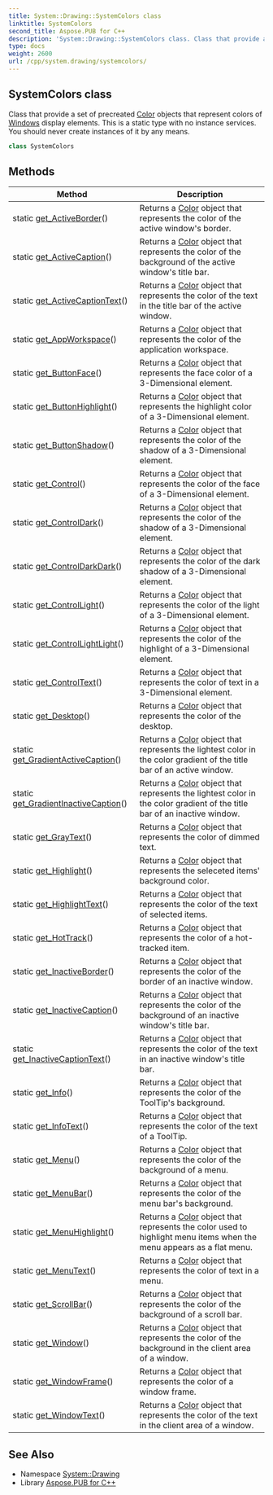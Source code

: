 ```yaml
---
title: System::Drawing::SystemColors class
linktitle: SystemColors
second_title: Aspose.PUB for C++
description: 'System::Drawing::SystemColors class. Class that provide a set of precreated Color objects that represent colors of Windows display elements. This is a static type with no instance services. You should never create instances of it by any means in C++.'
type: docs
weight: 2600
url: /cpp/system.drawing/systemcolors/
---
```

## SystemColors class


Class that provide a set of precreated [Color](../color/) objects that represent colors of [Windows](../../system.windows/) display elements. This is a static type with no instance services. You should never create instances of it by any means.

```cpp
class SystemColors
```

## Methods

| Method | Description |
| --- | --- |
| static [get_ActiveBorder](./get_activeborder/)() | Returns a [Color](../color/) object that represents the color of the active window's border. |
| static [get_ActiveCaption](./get_activecaption/)() | Returns a [Color](../color/) object that represents the color of the background of the active window's title bar. |
| static [get_ActiveCaptionText](./get_activecaptiontext/)() | Returns a [Color](../color/) object that represents the color of the text in the title bar of the active window. |
| static [get_AppWorkspace](./get_appworkspace/)() | Returns a [Color](../color/) object that represents the color of the application workspace. |
| static [get_ButtonFace](./get_buttonface/)() | Returns a [Color](../color/) object that represents the face color of a 3-Dimensional element. |
| static [get_ButtonHighlight](./get_buttonhighlight/)() | Returns a [Color](../color/) object that represents the highlight color of a 3-Dimensional element. |
| static [get_ButtonShadow](./get_buttonshadow/)() | Returns a [Color](../color/) object that represents the color of the shadow of a 3-Dimensional element. |
| static [get_Control](./get_control/)() | Returns a [Color](../color/) object that represents the color of the face of a 3-Dimensional element. |
| static [get_ControlDark](./get_controldark/)() | Returns a [Color](../color/) object that represents the color of the shadow of a 3-Dimensional element. |
| static [get_ControlDarkDark](./get_controldarkdark/)() | Returns a [Color](../color/) object that represents the color of the dark shadow of a 3-Dimensional element. |
| static [get_ControlLight](./get_controllight/)() | Returns a [Color](../color/) object that represents the color of the light of a 3-Dimensional element. |
| static [get_ControlLightLight](./get_controllightlight/)() | Returns a [Color](../color/) object that represents the color of the highlight of a 3-Dimensional element. |
| static [get_ControlText](./get_controltext/)() | Returns a [Color](../color/) object that represents the color of text in a 3-Dimensional element. |
| static [get_Desktop](./get_desktop/)() | Returns a [Color](../color/) object that represents the color of the desktop. |
| static [get_GradientActiveCaption](./get_gradientactivecaption/)() | Returns a [Color](../color/) object that represents the lightest color in the color gradient of the title bar of an active window. |
| static [get_GradientInactiveCaption](./get_gradientinactivecaption/)() | Returns a [Color](../color/) object that represents the lightest color in the color gradient of the title bar of an inactive window. |
| static [get_GrayText](./get_graytext/)() | Returns a [Color](../color/) object that represents the color of dimmed text. |
| static [get_Highlight](./get_highlight/)() | Returns a [Color](../color/) object that represents the seleceted items' background color. |
| static [get_HighlightText](./get_highlighttext/)() | Returns a [Color](../color/) object that represents the color of the text of selected items. |
| static [get_HotTrack](./get_hottrack/)() | Returns a [Color](../color/) object that represents the color of a hot-tracked item. |
| static [get_InactiveBorder](./get_inactiveborder/)() | Returns a [Color](../color/) object that represents the color of the border of an inactive window. |
| static [get_InactiveCaption](./get_inactivecaption/)() | Returns a [Color](../color/) object that represents the color of the background of an inactive window's title bar. |
| static [get_InactiveCaptionText](./get_inactivecaptiontext/)() | Returns a [Color](../color/) object that represents the color of the text in an inactive window's title bar. |
| static [get_Info](./get_info/)() | Returns a [Color](../color/) object that represents the color of the ToolTip's background. |
| static [get_InfoText](./get_infotext/)() | Returns a [Color](../color/) object that represents the color of the text of a ToolTip. |
| static [get_Menu](./get_menu/)() | Returns a [Color](../color/) object that represents the color of the background of a menu. |
| static [get_MenuBar](./get_menubar/)() | Returns a [Color](../color/) object that represents the color of the menu bar's background. |
| static [get_MenuHighlight](./get_menuhighlight/)() | Returns a [Color](../color/) object that represents the color used to highlight menu items when the menu appears as a flat menu. |
| static [get_MenuText](./get_menutext/)() | Returns a [Color](../color/) object that represents the color of text in a menu. |
| static [get_ScrollBar](./get_scrollbar/)() | Returns a [Color](../color/) object that represents the color of the background of a scroll bar. |
| static [get_Window](./get_window/)() | Returns a [Color](../color/) object that represents the color of the background in the client area of a window. |
| static [get_WindowFrame](./get_windowframe/)() | Returns a [Color](../color/) object that represents the color of a window frame. |
| static [get_WindowText](./get_windowtext/)() | Returns a [Color](../color/) object that represents the color of the text in the client area of a window. |
## See Also

* Namespace [System::Drawing](../)
* Library [Aspose.PUB for C++](../../)
